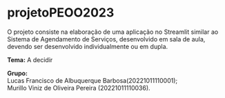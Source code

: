 # projetoPEOO2023
O projeto consiste na elaboração de uma aplicação no Streamlit similar ao Sistema de Agendamento de Serviços, desenvolvido em sala de aula, devendo ser desenvolvido individualmente ou em dupla.

**Tema:** A decidir

**Grupo:** <br/>
Lucas Francisco de Albuquerque Barbosa(20221011110001);<br/>
Murillo Viniz de Oliveira Pereira (20221011110036).

